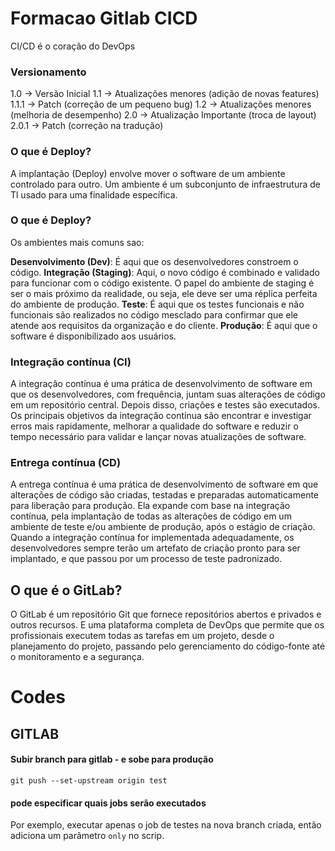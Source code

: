 # Formacao Gitlab CICD
CI/CD é o coração do DevOps

### Versionamento
1.0 -> Versão Inicial
1.1 -> Atualizações menores (adição de novas features)
1.1.1 -> Patch (correção de um pequeno bug)
1.2 -> Atualizações menores (melhoria de desempenho)
2.0 -> Atualização Importante (troca de layout)
2.0.1 -> Patch (correção na tradução)


### O que é Deploy?
A implantação (Deploy) envolve mover o software de um ambiente controlado para outro. Um ambiente é um subconjunto de infraestrutura de Tl usado para uma finalidade específica.

### O que é Deploy?

Os ambientes mais comuns sao:

**Desenvolvimento (Dev)**: É aqui que os desenvolvedores constroem o código.
**Integração (Staging)**: Aqui, o novo código é combinado e validado para funcionar com o código existente. O papel do ambiente de staging é ser o mais próximo da realidade, ou seja, ele deve ser uma réplica perfeita do ambiente de produção.
**Teste**: É aqui que os testes funcionais e não funcionais são realizados no código mesclado para confirmar que ele atende aos requisitos da organização e do cliente.
**Produção**: É aqui que o software é disponibilizado aos usuários.


### Integração contínua (CI)

A integração contínua é uma prática de desenvolvimento de software em que os desenvolvedores, com frequência, juntam suas alterações de código em um repositório central. Depois disso, criações e testes são executados. Os principais objetivos da integração contínua são encontrar e investigar erros mais rapidamente, melhorar a qualidade do software e
reduzir o tempo necessário para validar e lançar novas atualizações de software.


### Entrega contínua (CD)

A entrega contínua é uma prática de desenvolvimento de software em que alterações de código são criadas, testadas e preparadas automaticamente para liberação para produção. Ela expande com base na integração contínua, pela implantação de todas as alterações de código em um ambiente de teste e/ou ambiente de produção, após o estágio de criação.
Quando a integração contínua for implementada adequadamente, os desenvolvedores sempre terão um artefato de criação pronto para ser implantado, e que passou por um processo de teste padronizado.


## O que é o GitLab?

O GitLab é um repositório Git que fornece repositórios abertos e privados e outros recursos. E uma plataforma completa de DevOps que permite que os profissionais executem todas as tarefas em um projeto, desde o planejamento do projeto, passando pelo gerenciamento do código-fonte até o monitoramento e a segurança.



# Codes

## GITLAB

#### Subir branch para gitlab - e sobe para produção
```
git push --set-upstream origin test
```

#### pode especificar quais jobs serão executados
Por exemplo, executar apenas o job de testes na nova branch criada, então adiciona um parâmetro `only` no scrip. 


